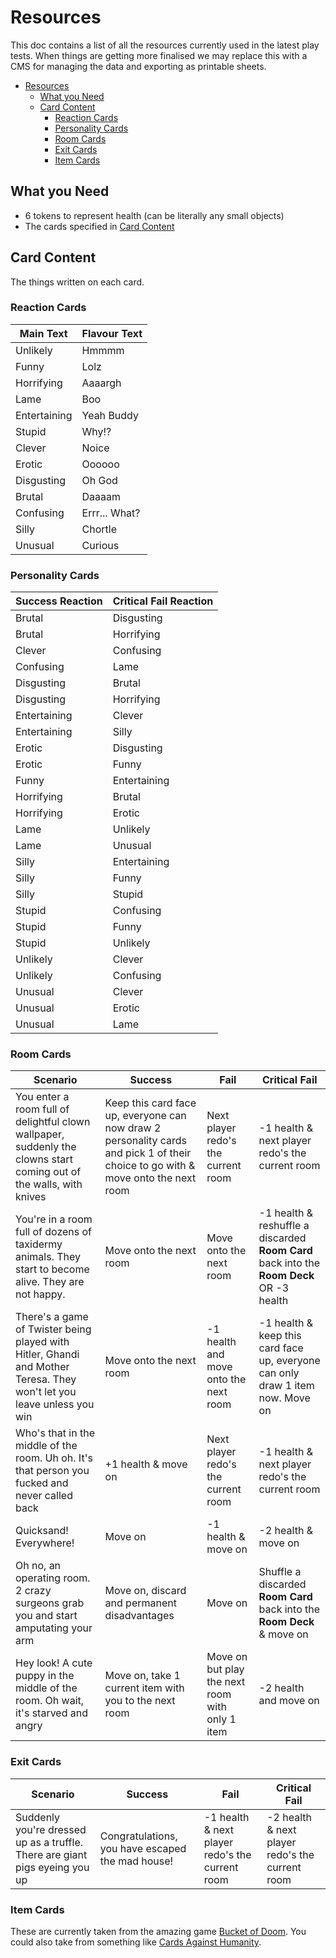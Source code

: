 # Resources

This doc contains a list of all the resources currently used in the latest play tests. When things
are getting more finalised we may replace this with a CMS for managing the data and exporting as
printable sheets.

- [Resources](#resources)
  - [What you Need](#what-you-need)
  - [Card Content](#card-content)
    - [Reaction Cards](#reaction-cards)
    - [Personality Cards](#personality-cards)
    - [Room Cards](#room-cards)
    - [Exit Cards](#exit-cards)
    - [Item Cards](#item-cards)

## What you Need

- 6 tokens to represent health (can be literally any small objects)
- The cards specified in [Card Content](#card-content)

## Card Content

The things written on each card.

### Reaction Cards

| Main Text    | Flavour Text  |
| ------------ | ------------- |
| Unlikely     | Hmmmm         |
| Funny        | Lolz          |
| Horrifying   | Aaaargh       |
| Lame         | Boo           |
| Entertaining | Yeah Buddy    |
| Stupid       | Why!?         |
| Clever       | Noice         |
| Erotic       | Oooooo        |
| Disgusting   | Oh God        |
| Brutal       | Daaaam        |
| Confusing    | Errr... What? |
| Silly        | Chortle       |
| Unusual      | Curious       |

### Personality Cards

| Success Reaction | Critical Fail Reaction |
| ---------------- | ---------------------- |
| Brutal           | Disgusting             |
| Brutal           | Horrifying             |
| Clever           | Confusing              |
| Confusing        | Lame                   |
| Disgusting       | Brutal                 |
| Disgusting       | Horrifying             |
| Entertaining     | Clever                 |
| Entertaining     | Silly                  |
| Erotic           | Disgusting             |
| Erotic           | Funny                  |
| Funny            | Entertaining           |
| Horrifying       | Brutal                 |
| Horrifying       | Erotic                 |
| Lame             | Unlikely               |
| Lame             | Unusual                |
| Silly            | Entertaining           |
| Silly            | Funny                  |
| Silly            | Stupid                 |
| Stupid           | Confusing              |
| Stupid           | Funny                  |
| Stupid           | Unlikely               |
| Unlikely         | Clever                 |
| Unlikely         | Confusing              |
| Unusual          | Clever                 |
| Unusual          | Erotic                 |
| Unusual          | Lame                   |

### Room Cards

| Scenario                                                                                                              | Success                                                                                                                           | Fail                                            | Critical Fail                                                                            |
| --------------------------------------------------------------------------------------------------------------------- | --------------------------------------------------------------------------------------------------------------------------------- | ----------------------------------------------- | ---------------------------------------------------------------------------------------- |
| You enter a room full of delightful clown wallpaper, suddenly the clowns start coming out of the walls, with knives   | Keep this card face up, everyone can now draw 2 personality cards and pick 1 of their choice to go with & move onto the next room | Next player redo's the current room             | -1 health & next player redo's the current room                                          |
| You're in a room full of dozens of taxidermy animals. They start to become alive. They are not happy.                 | Move onto the next room                                                                                                           | Move onto the next room                         | -1 health & reshuffle a discarded **Room Card** back into the **Room Deck** OR -3 health |
| There's a game of Twister being played with Hitler, Ghandi and Mother Teresa. They won't let you leave unless you win | Move onto the next room                                                                                                           | -1 health and move onto the next room           | -1 health & keep this card face up, everyone can only draw 1 item now. Move on           |
| Who's that in the middle of the room. Uh oh. It's that person you fucked and never called back                        | +1 health & move on                                                                                                               | Next player redo's the current room             | -1 health & next player redo's the current room                                          |
| Quicksand! Everywhere!                                                                                                | Move on                                                                                                                           | -1 health & move on                             | -2 health & move on                                                                      |
| Oh no, an operating room. 2 crazy surgeons grab you and start amputating your arm                                     | Move on, discard and permanent disadvantages                                                                                      | Move on                                         | Shuffle a discarded **Room Card** back into the **Room Deck** & move on                  |
| Hey look! A cute puppy in the middle of the room. Oh wait, it's starved and angry                                     | Move on, take 1 current item with you to the next room                                                                            | Move on but play the next room with only 1 item | -2 health and move on                                                                    |

### Exit Cards

| Scenario                                                                    | Success                                          | Fail                                            | Critical Fail                                   |
| --------------------------------------------------------------------------- | ------------------------------------------------ | ----------------------------------------------- | ----------------------------------------------- |
| Suddenly you're dressed up as a truffle. There are giant pigs eyeing you up | Congratulations, you have escaped the mad house! | -1 health & next player redo's the current room | -2 health & next player redo's the current room |

### Item Cards

These are currently taken from the amazing game
[Bucket of Doom](https://bigpotato.com/gb/games/bucket-of-doom/). You could also take from something
like [Cards Against Humanity](https://cardsagainsthumanity.com/).
